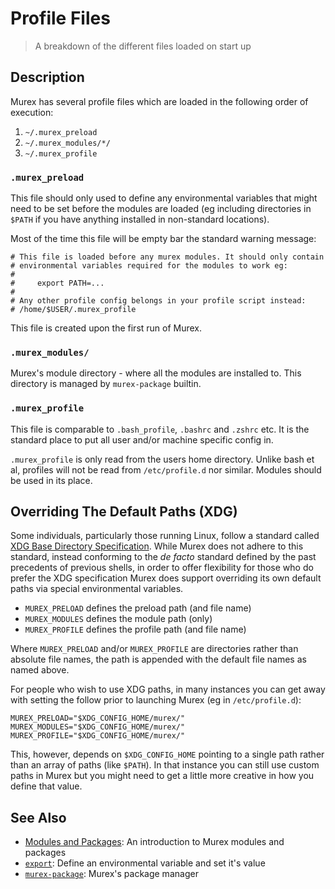 # Profile Files

> A breakdown of the different files loaded on start up

## Description

Murex has several profile files which are loaded in the following order of
execution:

1. `~/.murex_preload`
2. `~/.murex_modules/*/`
3. `~/.murex_profile`

### `.murex_preload`

This file should only used to define any environmental variables that might
need to be set before the modules are loaded (eg including directories in
`$PATH` if you have anything installed in non-standard locations).

Most of the time this file will be empty bar the standard warning message:

    # This file is loaded before any murex modules. It should only contain
    # environmental variables required for the modules to work eg:
    #
    #     export PATH=...
    #
    # Any other profile config belongs in your profile script instead:
    # /home/$USER/.murex_profile

This file is created upon the first run of Murex.

### `.murex_modules/`

Murex's module directory - where all the modules are installed
to. This directory is managed by `murex-package` builtin.

### `.murex_profile`

This file is comparable to `.bash_profile`, `.bashrc` and `.zshrc` etc. It
is the standard place to put all user and/or machine specific config in.

`.murex_profile` is only read from the users home directory. Unlike bash et
al, profiles will not be read from `/etc/profile.d` nor similar. Modules
should be used in its place.

## Overriding The Default Paths (XDG)

Some individuals, particularly those running Linux, follow a standard called
[XDG Base Directory Specification](https://specifications.freedesktop.org/basedir-spec/basedir-spec-latest.html).
While Murex does not adhere to this standard, instead conforming to the
_de facto_ standard defined by the past precedents of previous shells, in
order to offer flexibility for those who do prefer the XDG specification
Murex does support overriding its own default paths via special environmental
variables.

- `MUREX_PRELOAD` defines the preload path (and file name)
- `MUREX_MODULES` defines the module path (only)
- `MUREX_PROFILE` defines the profile path (and file name)

Where `MUREX_PRELOAD` and/or `MUREX_PROFILE` are directories rather than
absolute file names, the path is appended with the default file names as
named above.

For people who wish to use XDG paths, in many instances you can get away
with setting the follow prior to launching Murex (eg in `/etc/profile.d`):

```
MUREX_PRELOAD="$XDG_CONFIG_HOME/murex/"
MUREX_MODULES="$XDG_CONFIG_HOME/murex/"
MUREX_PROFILE="$XDG_CONFIG_HOME/murex/"
```

This, however, depends on `$XDG_CONFIG_HOME` pointing to a single path rather
than an array of paths (like `$PATH`). In that instance you can still use
custom paths in Murex but you might need to get a little more creative in
how you define that value.

## See Also

* [Modules and Packages](../user-guide/modules.md):
  An introduction to Murex modules and packages
* [`export`](../commands/export.md):
  Define an environmental variable and set it's value
* [`murex-package`](../commands/murex-package.md):
  Murex's package manager